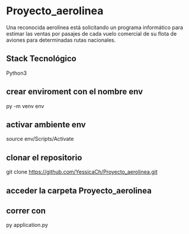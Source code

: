 # Proyecto_aerolinea
Una reconocida aerolínea está solicitando un programa informático para estimar las ventas por pasajes de cada vuelo comercial de su flota de aviones para determinadas rutas nacionales.

## Stack Tecnológico 
Python3 

## crear enviroment con el nombre env 
py -m venv env

## activar ambiente env 
source env/Scripts/Activate

## clonar el repositorio
git clone https://github.com/YessicaCh/Proyecto_aerolinea.git

## acceder la carpeta Proyecto_aerolinea
## correr con 
py application.py 

